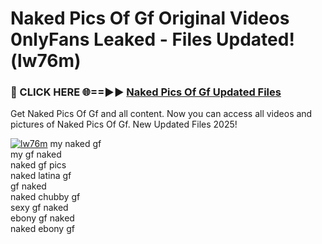 # Naked Pics Of Gf Original Videos 0nlyFans Leaked - Files Updated! (lw76m)

<h3>🔴 CLICK HERE 🌐==►► <a href="https://tinyurl.com/up5wt9bj" rel="nofollow">Naked Pics Of Gf Updated Files</a></h3>

Get Naked Pics Of Gf and all content. Now you can access all videos and pictures of Naked Pics Of Gf. New Updated Files 2025!

[![lw76m](https://i.imgur.com/ABiUzMV.gif)](https://tinyurl.com/up5wt9bj)
my naked gf<br>
my gf naked<br>
naked gf pics<br>
naked latina gf<br>
gf naked<br>
naked chubby gf<br>
sexy gf naked<br>
ebony gf naked<br>
naked ebony gf